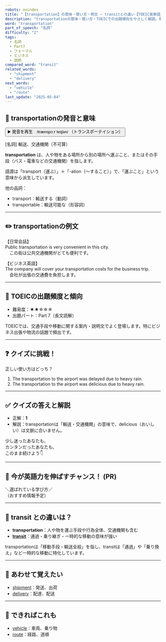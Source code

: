 ```yaml
---
robots: noindex
title: "【transportation】の意味・使い方・例文 ― transitとの違い【TOEIC英単語】"
description: "transportationの意味・使い方・TOEICでの出題傾向をやさしく解説。例文・クイズ付きでtransitとの違いもわかりやすく学べます。"
word: "transportation"
part_of_speech: "名詞"
difficulty: "2"
tags:
  - 名詞
  - Part7
  - フォーマル
  - ビジネス
  - 説明
compared_word: "transit"
related_words:
  - "shipment"
  - "delivery"
next_words:
  - "vehicle"
  - "route"
last_update: "2025-05-04"
---
```


## 🔰 transportationの発音と意味

<button class="play-audio" onclick="playTTS('transportation')">
  <span class="play-audio-main">
    ▶️ 発音を再生　/trænspɔːrˈteɪʃən/
  </span>
  <span class="play-audio-sub">
    （トランスポーテイション）
  </span>
</button>

[名詞] 輸送、交通機関（不可算）

**transportation** は、人や物をある場所から別の場所へ運ぶこと、またはその手段（バス・電車などの交通機関）を指します。

語源は「transport（運ぶ）」＋「-ation（～すること）」で、「運ぶこと」という意味から派生しています。

他の品詞：  
- transport：輸送する（動詞）
- transportable：輸送可能な（形容詞）

---

## ✏️ transportationの例文

【日常会話】  
Public transportation is very convenient in this city.  
　この街は公共交通機関がとても便利です。

【ビジネス英語】  
The company will cover your transportation costs for the business trip.  
　会社が出張の交通費を負担します。

---

## 🎯 TOEICの出題頻度と傾向

- 難易度：★★☆☆☆
- 出題パート：Part 7（長文読解）

TOEICでは、交通手段や移動に関する案内・説明文でよく登場します。特にビジネス出張や物流の話題で頻出です。

---

## ❓ クイズに挑戦！

正しい使い方はどっち？

1. The transportation to the airport was delayed due to heavy rain.  
2. The transportation to the airport was delicious due to heavy rain.

---

## ✅ クイズの答えと解説

- 正解：**1**
- 解説：transportationは「輸送・交通機関」の意味で、delicious（おいしい）は文脈に合いません。

少し迷ったあなたも、  
カンタンだったあなたも、  
このまま続けよう👇️

---

## 🚀 今が英語力を伸ばすチャンス！ (PR)

<div class="info-center">
＼選ばれている学び方／<br>  
（おすすめ情報予定）
</div>

---

## 🤔  transit との違いは？

- **transportation**：人や物を運ぶ手段や行為全体、交通機関も含む
- **[transit](/word/transit/)**：通過・乗り継ぎ・一時的な移動の意味が強い

transportationは「移動手段・輸送全般」を指し、transitは「通過」や「乗り換え」など一時的な移動に特化しています。

---

## 🧩 あわせて覚えたい

- [shipment](/word/shipment/)：発送、出荷
- [delivery](/word/delivery/)：配達、配送

---

## 📖 できればこれも

- [vehicle](/word/vehicle/)：車両、乗り物
- [route](/word/route/)：経路、道順

<!-- cvid: aid00_bid31 -->
